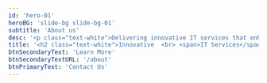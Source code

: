 ```yaml
---
id: 'hero-01'
heroBG: 'slide-bg slide-bg-01'
subtitle: 'About us'
desc: '<p class="text-white">Delivering innovative IT services that enhance efficiency, drive growth, and transform businesses with cutting-edge technology</p>'
title: '<h2 class="text-white">Innovative  <br> <span>IT Services</span></h2>'
btnSecondaryText: 'Learn More'
btnSecondaryTextURL: '/about'
btnPrimaryText: 'Contact Us'
---
```

